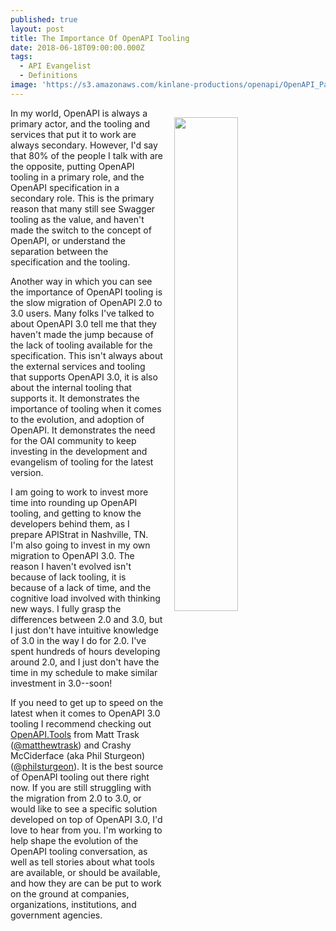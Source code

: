 ```yaml
---
published: true
layout: post
title: The Importance Of OpenAPI Tooling
date: 2018-06-18T09:00:00.000Z
tags:
  - API Evangelist
  - Definitions
image: 'https://s3.amazonaws.com/kinlane-productions/openapi/OpenAPI_Pantone.png'
---
```

<p><img src="{{ page.image }}" width="45%" align="right" style="padding: 15px;" /></p>In my world, OpenAPI is always a primary actor, and the tooling and services that put it to work are always secondary. However, I'd say that 80% of the people I talk with are the opposite, putting OpenAPI tooling in a primary role, and the OpenAPI specification in a secondary role. This is the primary reason that many still see Swagger tooling as the value, and haven't made the switch to the concept of OpenAPI, or understand the separation between the specification and the tooling.

Another way in which you can see the importance of OpenAPI tooling is the slow migration of OpenAPI 2.0 to 3.0 users. Many folks I've talked to about OpenAPI 3.0 tell me that they haven't made the jump because of the lack of tooling available for the specification. This isn't always about the external services and tooling that supports OpenAPI 3.0, it is also about the internal tooling that supports it. It demonstrates the importance of tooling when it comes to the evolution, and adoption of OpenAPI. It demonstrates the need for the OAI community to keep investing in the development and evangelism of tooling for the latest version.

I am going to work to invest more time into rounding up OpenAPI tooling, and getting to know the developers behind them, as I prepare APIStrat in Nashville, TN. I'm also going to invest in my own migration to OpenAPI 3.0. The reason I haven't evolved isn't because of lack tooling, it is because of a lack of time, and the cognitive load involved with thinking new ways. I fully grasp the differences between 2.0 and 3.0, but I just don't have intuitive knowledge of 3.0 in the way I do for 2.0. I've spent hundreds of hours developing around 2.0, and I just don't have the time in my schedule to make similar investment in 3.0--soon!

If you need to get up to speed on the latest when it comes to OpenAPI 3.0 tooling I recommend checking out [OpenAPI.Tools](http://openapi.tools/) from Matt Trask ([@matthewtrask](https://twitter.com/matthewtrask)) and Crashy McCiderface (aka Phil Sturgeon) ([@philsturgeon](https://twitter.com/philsturgeon)). It is the best source of OpenAPI tooling out there right now. If you are still struggling with the migration from 2.0 to 3.0, or would like to see a specific solution developed on top of OpenAPI 3.0, I'd love to hear from you. I'm working to help shape the evolution of the OpenAPI tooling conversation, as well as tell stories about what tools are available, or should be available, and how they are can be put to work on the ground at companies, organizations, institutions, and government agencies.
